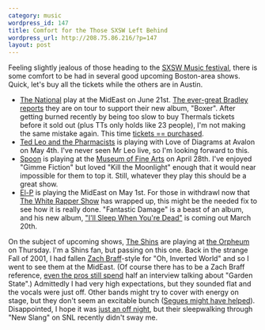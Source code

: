 ```yaml
--- 
category: music
wordpress_id: 147
title: Comfort for the Those SXSW Left Behind
wordpress_url: http://208.75.86.216/?p=147
layout: post
---
```

Feeling slightly jealous of those heading to the <a href="http://2007.sxsw.com/music/">SXSW Music festival</a>, there is some comfort to be had in several good upcoming Boston-area shows. Quick, let's buy all the tickets while the others are in Austin.

<ul>

<li><a href="http://tourb.us/show/33222">The National</a> play at the MidEast on June 21st. <a href="http://www.bradleysalmanac.com/2007/03/heads-up-boston-spoon-national-beach.htm">The ever-great Bradley reports</a> they are on tour to support their new album, "Boxer". After getting burned recently by being too slow to buy Thermals tickets before it sold out (plus TTs only holds like 23 people), I'm not making the same mistake again. This time <a href="http://www.ticketmaster.com/event/01003E68E7ADAFDE?artistid=959669&majorcatid=10001&minorcatid=1">tickets == purchased</a>.

<li><a href="http://tourb.us/show/25948">Ted Leo and the Pharmacists</a> is playing with Love of Diagrams at Avalon on May 4th. I've never seen Mr Leo live, so I'm looking forward to this. 

<li><a href="http://tourb.us/show/33385">Spoon</a> is playing at the <a href="http://www.mfa.org/calendar/event.asp?eventkey=27561&date=4/28/2007">Museum of Fine Arts</a> on April 28th. I've enjoyed "Gimme Fiction" but loved "Kill the Moonlight" enough that it would near impossible for them to top it. Still, whatever they play this should be a great show.

<li><a href="http://tourb.us/show/33200">El-P</a> is playing the MidEast on May 1st. For those in withdrawl now that <a href="http://en.wikipedia.org/wiki/The_White_Rapper_Show">The White Rapper Show</a> has wrapped up, this might be the needed fix to see how it is really done. "Fantastic Damage" is a beast of an album, and his new album, <a href="http://en.wikipedia.org/wiki/I%27ll_Sleep_When_You%27re_Dead">"I'll Sleep When You're Dead"</a> is coming out March 20th. 

</ul>

On the subject of upcoming shows, <a href="http://www.theshins.com/">The Shins</a> are playing at <a href="http://tourb.us/show/27931">the Orpheum</a> on Thursday. I'm a Shins fan, but passing on this one. Back in the strange Fall of 2001, I had fallen <a href="http://www.zachbraff.com/">Zach Braff</a>-style for "Oh, Inverted World" and so I went to see them at the MidEast. (Of course there has to be a Zach Braff reference, <a href="http://www.boston.com/news/globe/living/articles/2007/03/11/staying_up_late_with_the_shins/">even the pros still spend</a> half an interview talking about "Garden State".) Admittedly I had very high expectations, but they sounded flat and the vocals were just off. Other bands might try to cover with energy on stage, but they don't seem an excitable bunch (<a href="http://subterraneanblog.com/2007/03/06/the-shins-segways-exclusive/">Segues might have helped</a>). Disappointed, I hope it was <a href="http://www.stereogum.com/archives/003759.html">just an off night</a>, but their sleepwalking through "New Slang" on SNL recently didn't sway me.

